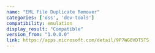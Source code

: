 ```yaml
---
name: "EML File Duplicate Remover"
categories: ['oss', 'dev-tools']
compatibility: emulation
display_result: "Compatible"
version_from: "1.0.0.0"
link: https://apps.microsoft.com/detail/9P7WG0VDT5TS
---
```

